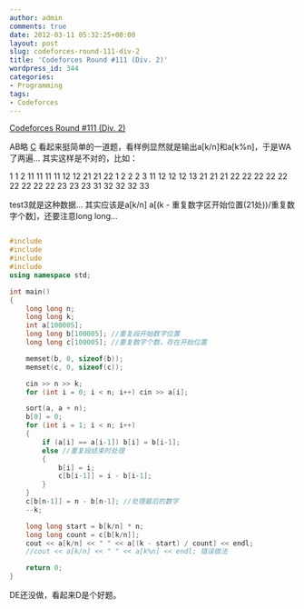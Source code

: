 ```yaml
---
author: admin
comments: true
date: 2012-03-11 05:32:25+00:00
layout: post
slug: codeforces-round-111-div-2
title: 'Codeforces Round #111 (Div. 2)'
wordpress_id: 344
categories:
- Programming
tags:
- Codeforces
---
```


[Codeforces Round #111 (Div. 2)](http://codeforces.com/contest/160)

AB略
[C](http://codeforces.com/contest/160/problem/C)
看起来挺简单的一道题，看样例显然就是输出a[k/n]和a[k%n]，于是WA了两遍...
其实这样是不对的，比如：


> 
1 1 2
11
11
11
11
12
12
21
21
22
1 2 2 2 3
11
12
12
12
13
21
21
21
22
22
22
22
22
22
22
22
22
23
23
23
31
32
32
32
33



test3就是这种数据...
其实应该是a[k/n] a[(k - 重复数字区开始位置(21处))/重复数字个数]，还要注意long long...


```cpp 

#include 
#include 
#include 
#include 
using namespace std;

int main()
{
    long long n;
    long long k;
    int a[100005];
    long long b[100005]; //重复段开始数字位置
    long long c[100005]; //重复数字个数，存在开始位置

    memset(b, 0, sizeof(b));
    memset(c, 0, sizeof(c));

    cin >> n >> k;
    for (int i = 0; i < n; i++) cin >> a[i];

    sort(a, a + n);
    b[0] = 0;
    for (int i = 1; i < n; i++)
    {
        if (a[i] == a[i-1]) b[i] = b[i-1];
        else //重复段结束时处理
        {
            b[i] = i;
            c[b[i-1]] = i - b[i-1];
        }
    }
    c[b[n-1]] = n - b[n-1]; //处理最后的数字
    --k;

    long long start = b[k/n] * n;
    long long count = c[b[k/n]];
    cout << a[k/n] << " " << a[(k - start) / count] << endl;
    //cout << a[k/n] << " " << a[k%n] << endl; 错误做法

    return 0;
}

```


DE还没做，看起来D是个好题。
